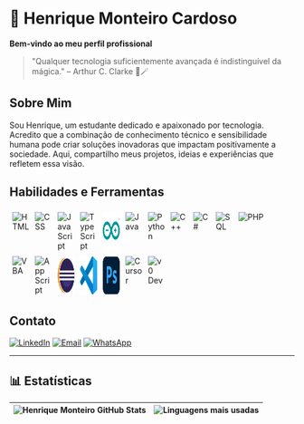 # 👾 Henrique Monteiro Cardoso

**Bem-vindo ao meu perfil profissional**

> "Qualquer tecnologia suficientemente avançada é indistinguível da mágica." – Arthur C. Clarke 🎩🪄

## Sobre Mim
Sou Henrique, um estudante dedicado e apaixonado por tecnologia. Acredito que a combinação de conhecimento técnico e sensibilidade humana pode criar soluções inovadoras que impactam positivamente a sociedade. Aqui, compartilho meus projetos, ideias e experiências que refletem essa visão.

## Habilidades e Ferramentas
<div style="display: flex; flex-wrap: wrap;">
  <img alt="HTML" title="HTML" width="30px" style="margin: 5px;" src="https://cdn.jsdelivr.net/gh/devicons/devicon@latest/icons/html5/html5-original.svg" />
  <img alt="CSS" title="CSS" width="30px" style="margin: 5px;" src="https://cdn.jsdelivr.net/gh/devicons/devicon@latest/icons/css3/css3-original.svg" />
  <img alt="JavaScript" title="JavaScript" width="30px" style="margin: 5px;" src="https://cdn.jsdelivr.net/gh/devicons/devicon@latest/icons/javascript/javascript-original.svg" />
  <img alt="TypeScript" title="TypeScript" width="30px" style="margin: 5px;" src="https://cdn.jsdelivr.net/gh/devicons/devicon@latest/icons/typescript/typescript-original.svg" />
  <img alt="Arduino" title="Arduino" width="30px" style="margin: 5px;" src="https://raw.githubusercontent.com/devicons/devicon/6910f0503efdd315c8f9b858234310c06e04d9c0/icons/arduino/arduino-original.svg" />
  <img alt="Java" title="Java" width="30px" style="margin: 5px;" src="https://cdn.jsdelivr.net/gh/devicons/devicon@latest/icons/java/java-original.svg" />
  <img alt="Python" title="Python" width="30px" style="margin: 5px;" src="https://cdn.jsdelivr.net/gh/devicons/devicon@latest/icons/python/python-original.svg"/>
  <img alt="C++" title="C++" width="30px" style="margin: 5px;" src="https://www.alura.com.br/artigos/assets/formacao-linguagem-c-plus-plus/img-01.png"/>
  <img alt="C#" title="C#" width="30px" style="margin: 5px;" src="https://media.licdn.com/dms/image/v2/D4D12AQEfpm1hZiEN6Q/article-cover_image-shrink_720_1280/article-cover_image-shrink_720_1280/0/1673639331003?e=2147483647&v=beta&t=k4YoXJ8P4bwvim0gwUwtQ1hMfu-TdqVlvFa-iJY9LtY"/>
  <img alt="SQL" title="SQL" width="30px" style="margin: 5px;" src="https://www.netgen.co.za/wp-content/uploads/2023/05/SQL-Database.png"/>
  <img alt="PHP" title="PHP" width="60px" style="margin: 5px;" src="https://upload.wikimedia.org/wikipedia/commons/thumb/2/27/PHP-logo.svg/800px-PHP-logo.svg.png"/>
  <img alt="VBA" title="VBA" width="30px" style="margin: 5px;" src="https://serkonda7.gallerycdn.vsassets.io/extensions/serkonda7/vscode-vba/1.0.1/1744222311829/Microsoft.VisualStudio.Services.Icons.Default"/>
  <img alt="App Script" title="App Script" width="30px" style="margin: 5px;" src="https://www.gstatic.com/images/branding/product/2x/hh_apps_script_512dp.png"/>
  <img alt="Eclipse" title="Eclipse" width="30px" style="margin: 5px;" src="https://raw.githubusercontent.com/devicons/devicon/6910f0503efdd315c8f9b858234310c06e04d9c0/icons/eclipse/eclipse-original.svg" />
  <img alt="VsCode.js" title="VsCode.js" width="30px" style="margin: 5px;" src="https://raw.githubusercontent.com/devicons/devicon/6910f0503efdd315c8f9b858234310c06e04d9c0/icons/vscode/vscode-original.svg" />
  <img alt="Photoshop" title="Photoshop" width="30px" style="margin: 5px;" src="https://raw.githubusercontent.com/devicons/devicon/6910f0503efdd315c8f9b858234310c06e04d9c0/icons/photoshop/photoshop-original.svg" />
  <img alt="Cursor" title="Cursor" width="30px" style="margin: 5px;" src="https://registry.npmmirror.com/@lobehub/icons-static-png/1.44.0/files/dark/cursor.png"/>
  <img alt="v0 Dev" title="v0 Dev" width="30px" style="margin: 5px;" src="https://encrypted-tbn0.gstatic.com/images?q=tbn:ANd9GcTMM_gwto8EzGwGDX6ACnaEr1nCZtLf5tcwjkIFkpsXDPZI6s5hp5RpUH0rga2Im4gHGBU&usqp=CAU"/>
  
</div>

## Contato
[![LinkedIn](https://img.shields.io/badge/-LinkedIn-0A66C2?style=for-the-badge&logo=linkedin&logoColor=white)](https://www.linkedin.com/in/henrique-monteiro-cardoso-ba3716229/)
[![Email](https://img.shields.io/badge/-Email-D14836?style=for-the-badge&logo=gmail&logoColor=white)](mailto:hmonteiro.hc@gmail.com)
[![WhatsApp](https://img.shields.io/badge/-WhatsApp-25D366?style=for-the-badge&logo=whatsapp&logoColor=white)](https://wa.me/5515988027261)

---

## 📊 Estatísticas


| ![Henrique Monteiro GitHub Stats](https://github-readme-stats.vercel.app/api?username=HenriqueMC17&show_icons=true&theme=tokyonight&include_all_commits=true&locale=pt-br&count_private=true) | ![Linguagens mais usadas](https://github-readme-stats.vercel.app/api/top-langs/?username=HenriqueMC17&theme=tokyonight&layout=compact&custom_title=Tecnologias&langs_count=20) |
| --- | --- |
